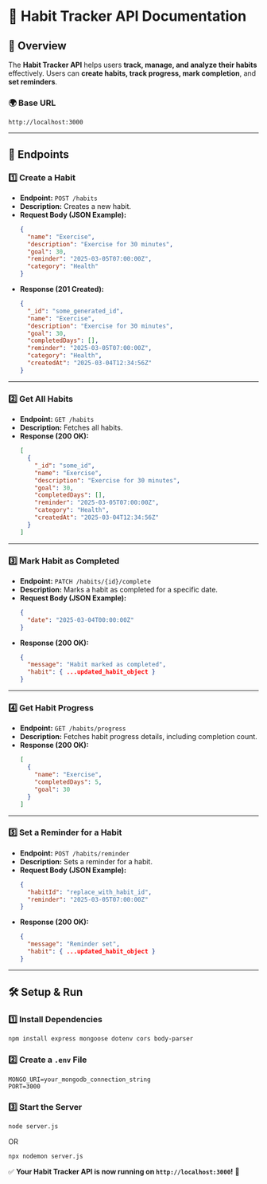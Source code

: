 # 📌 Habit Tracker API Documentation

## 🚀 Overview
The **Habit Tracker API** helps users **track, manage, and analyze their habits** effectively. Users can **create habits, track progress, mark completion**, and **set reminders**.

### **🌍 Base URL**
```
http://localhost:3000
```

---

## 📌 Endpoints

### **1️⃣ Create a Habit**
- **Endpoint:** `POST /habits`
- **Description:** Creates a new habit.
- **Request Body (JSON Example):**
  ```json
  {
    "name": "Exercise",
    "description": "Exercise for 30 minutes",
    "goal": 30,
    "reminder": "2025-03-05T07:00:00Z",
    "category": "Health"
  }
  ```
- **Response (201 Created):**
  ```json
  {
    "_id": "some_generated_id",
    "name": "Exercise",
    "description": "Exercise for 30 minutes",
    "goal": 30,
    "completedDays": [],
    "reminder": "2025-03-05T07:00:00Z",
    "category": "Health",
    "createdAt": "2025-03-04T12:34:56Z"
  }
  ```

---

### **2️⃣ Get All Habits**
- **Endpoint:** `GET /habits`
- **Description:** Fetches all habits.
- **Response (200 OK):**
  ```json
  [
    {
      "_id": "some_id",
      "name": "Exercise",
      "description": "Exercise for 30 minutes",
      "goal": 30,
      "completedDays": [],
      "reminder": "2025-03-05T07:00:00Z",
      "category": "Health",
      "createdAt": "2025-03-04T12:34:56Z"
    }
  ]
  ```

---

### **3️⃣ Mark Habit as Completed**
- **Endpoint:** `PATCH /habits/{id}/complete`
- **Description:** Marks a habit as completed for a specific date.
- **Request Body (JSON Example):**
  ```json
  {
    "date": "2025-03-04T00:00:00Z"
  }
  ```
- **Response (200 OK):**
  ```json
  {
    "message": "Habit marked as completed",
    "habit": { ...updated_habit_object }
  }
  ```

---

### **4️⃣ Get Habit Progress**
- **Endpoint:** `GET /habits/progress`
- **Description:** Fetches habit progress details, including completion count.
- **Response (200 OK):**
  ```json
  [
    {
      "name": "Exercise",
      "completedDays": 5,
      "goal": 30
    }
  ]
  ```

---

### **5️⃣ Set a Reminder for a Habit**
- **Endpoint:** `POST /habits/reminder`
- **Description:** Sets a reminder for a habit.
- **Request Body (JSON Example):**
  ```json
  {
    "habitId": "replace_with_habit_id",
    "reminder": "2025-03-05T07:00:00Z"
  }
  ```
- **Response (200 OK):**
  ```json
  {
    "message": "Reminder set",
    "habit": { ...updated_habit_object }
  }
  ```

---

## 🛠️ Setup & Run

### **1️⃣ Install Dependencies**
```bash
npm install express mongoose dotenv cors body-parser
```

### **2️⃣ Create a `.env` File**
```
MONGO_URI=your_mongodb_connection_string
PORT=3000
```

### **3️⃣ Start the Server**
```bash
node server.js
```
OR
```bash
npx nodemon server.js
```

✅ **Your Habit Tracker API is now running on `http://localhost:3000`!** 🚀